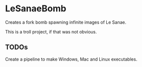 # LeSanaeBomb

Creates a fork bomb spawning infinite images of Le Sanae.

This is a troll project, if that was not obvious.

## TODOs

Create a pipeline to make Windows, Mac and Linux executables.
